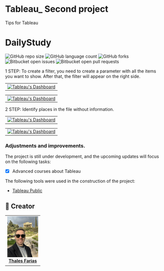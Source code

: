 # Tableau_ Second project
Tips for Tableau 

# DailyStudy

![GitHub repo size](https://img.shields.io/github/repo-size/iuricode/README-template?style=for-the-badge)
![GitHub language count](https://img.shields.io/github/languages/count/iuricode/README-template?style=for-the-badge)
![GitHub forks](https://img.shields.io/github/forks/iuricode/README-template?style=for-the-badge)
![Bitbucket open issues](https://img.shields.io/bitbucket/issues/iuricode/README-template?style=for-the-badge)
![Bitbucket open pull requests](https://img.shields.io/bitbucket/pr-raw/iuricode/README-template?style=for-the-badge)

1 STEP: To create a filter, you need to create a parameter with all the items you want to show. After that, the filter will appear on the right side.

<table>
  <tr>
    <td align="center">
      <a href="#" title="Thales Farias">
        <img src="Captura de Tela 2025-02-25 às 22.29.36.png" width="500" alt="Tableau's Dashboard"/><br>
      </a>
    </td>
  </tr>
</table>



<table>
  <tr>
    <td align="center">
      <a href="#" title="Thales Farias">
        <img src="Captura de Tela 2025-02-25 às 22.29.49.png" width="500" alt="Tableau's Dashboard"/><br>
      </a>
    </td>
  </tr>
</table>


2 STEP: Identify places in the file without information.


<table>
  <tr>
    <td align="center">
      <a href="#" title="Thales Farias">
        <img src="Captura de Tela 2025-02-25 às 22.36.05.png" width="500" alt="Tableau's Dashboard"/><br>
      </a>
    </td>
  </tr>
</table>



<table>
  <tr>
    <td align="center">
      <a href="#" title="Thales Farias">
        <img src="Captura de Tela 2025-02-25 às 22.36.15.png" width="500" alt="Tableau's Dashboard"/><br>
      </a>
    </td>
  </tr>
</table>





### Adjustments and improvements.

The project is still under development, and the upcoming updates will focus on the following tasks:

- [x] Advanced courses about Tableau

The following tools were used in the construction of the project:

- [Tableau Public ](<https://public.tableau.com/app/discover/>)



## 🤝 Creator

<table>
  <tr>
    <td align="center">
      <a href="#" title="Thales Farias">
        <img src="grecia.jpg" width="100" alt="Foto do Thales Farias no GitHub"/><br>
        <sub>
          <b><a href="https://www.linkedin.com/in/thalesfreirefarias/" target="_blank">Thales Farias</b>
        </sub>
      </a>
    </td>
  </tr>
</table>


